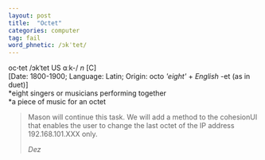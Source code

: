 ```yaml
---
layout: post
title:  "Octet"
categories: computer
tag: fail
word_phnetic: /ɔkˈtet/
---
```

<DIV style="MARGIN: 0px 0px 5px">oc<B>·</B>tet /ɔkˈtet US ɑːk-/ <I>n</I> [C] <BR>[Date: 1800-1900; Language: Latin; Origin: octo <I>'eight'</I> + <I>English</I> -et (as in duet)]<BR>*eight singers or musicians performing together<BR>*a piece of music for an octet</DIV>

> Mason will continue this task.
> We will add a method to the cohesionUI that enables the user to change the last octet of the IP address 192.168.101.XXX only.
>
> <cite>Dez</cite>